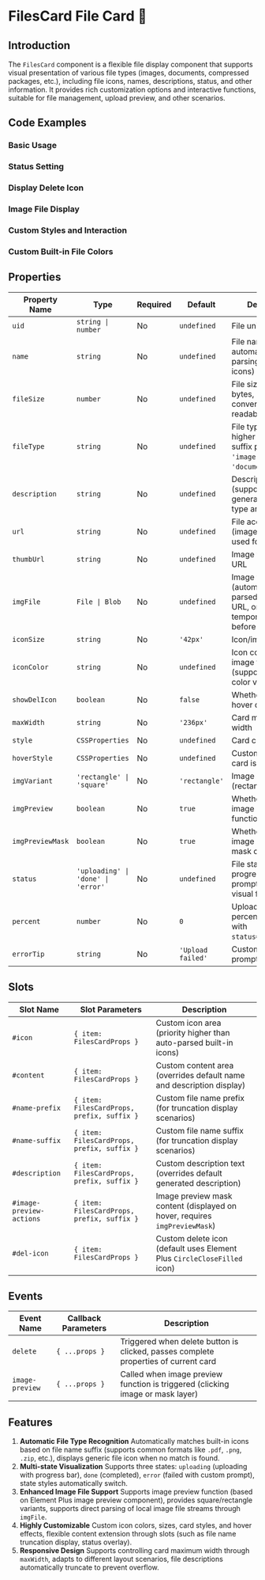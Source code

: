 # FilesCard File Card 📇

## Introduction

The `FilesCard` component is a flexible file display component that supports visual presentation of various file types (images, documents, compressed packages, etc.), including file icons, names, descriptions, status, and other information. It provides rich customization options and interactive functions, suitable for file management, upload preview, and other scenarios.

## Code Examples

### Basic Usage

<demo src="../../components/filesCard/demos/base.vue"></demo>

### Status Setting

<demo src="../../components/filesCard/demos/status.vue"></demo>

### Display Delete Icon

<demo src="../../components/filesCard/demos/delete-icon.vue"></demo>

### Image File Display

<demo src="../../components/filesCard/demos/image-preview.vue"></demo>

### Custom Styles and Interaction

<demo src="../../components/filesCard/demos/custom-style.vue"></demo>

### Custom Built-in File Colors

<demo src="../../components/filesCard/demos/custom-color.vue"></demo>

## Properties

| Property Name    | Type                               | Required | Default           | Description                                                                                       |
| ---------------- | ---------------------------------- | -------- | ----------------- | ------------------------------------------------------------------------------------------------- |
| `uid`            | `string \| number`                 | No       | `undefined`       | File unique identifier                                                                            |
| `name`           | `string`                           | No       | `undefined`       | File name (supports automatic suffix parsing to match icons)                                      |
| `fileSize`       | `number`                           | No       | `undefined`       | File size (unit: bytes, automatically converted to readable format)                               |
| `fileType`       | `string`                           | No       | `undefined`       | File type (priority higher than `name` suffix parsing, e.g., `'image'`, `'document'`)             |
| `description`    | `string`                           | No       | `undefined`       | Description text (supports dynamic generation of file type and size info)                         |
| `url`            | `string`                           | No       | `undefined`       | File access URL (image files can be used for preview)                                             |
| `thumbUrl`       | `string`                           | No       | `undefined`       | Image thumbnail URL                                                                               |
| `imgFile`        | `File \| Blob`                     | No       | `undefined`       | Image file stream (automatically parsed as preview URL, only for temporary display before upload) |
| `iconSize`       | `string`                           | No       | `'42px'`          | Icon/image size                                                                                   |
| `iconColor`      | `string`                           | No       | `undefined`       | Icon color for non-image files (supports custom color values)                                     |
| `showDelIcon`    | `boolean`                          | No       | `false`           | Whether to show hover delete icon                                                                 |
| `maxWidth`       | `string`                           | No       | `'236px'`         | Card maximum width                                                                                |
| `style`          | `CSSProperties`                    | No       | `undefined`       | Card custom styles                                                                                |
| `hoverStyle`     | `CSSProperties`                    | No       | `undefined`       | Custom styles when card is hovered                                                                |
| `imgVariant`     | `'rectangle' \| 'square'`          | No       | `'rectangle'`     | Image card form (rectangle/square)                                                                |
| `imgPreview`     | `boolean`                          | No       | `true`            | Whether to enable image preview function                                                          |
| `imgPreviewMask` | `boolean`                          | No       | `true`            | Whether to show image preview mask overlay                                                        |
| `status`         | `'uploading' \| 'done' \| 'error'` | No       | `undefined`       | File status (controls progress bar, error prompts, and other visual feedback)                     |
| `percent`        | `number`                           | No       | `0`               | Upload progress percentage (used with `status="uploading"`)                                       |
| `errorTip`       | `string`                           | No       | `'Upload failed'` | Custom error status prompt text                                                                   |

## Slots

| Slot Name                | Slot Parameters                            | Description                                                                |
| ------------------------ | ------------------------------------------ | -------------------------------------------------------------------------- |
| `#icon`                  | `{ item: FilesCardProps }`                 | Custom icon area (priority higher than auto-parsed built-in icons)         |
| `#content`               | `{ item: FilesCardProps }`                 | Custom content area (overrides default name and description display)       |
| `#name-prefix`           | `{ item: FilesCardProps, prefix, suffix }` | Custom file name prefix (for truncation display scenarios)                 |
| `#name-suffix`           | `{ item: FilesCardProps, prefix, suffix }` | Custom file name suffix (for truncation display scenarios)                 |
| `#description`           | `{ item: FilesCardProps, prefix, suffix }` | Custom description text (overrides default generated description)          |
| `#image-preview-actions` | `{ item: FilesCardProps, prefix, suffix }` | Image preview mask content (displayed on hover, requires `imgPreviewMask`) |
| `#del-icon`              | `{ item: FilesCardProps }`                 | Custom delete icon (default uses Element Plus `CircleCloseFilled` icon)    |

## Events

| Event Name      | Callback Parameters | Description                                                                         |
| --------------- | ------------------- | ----------------------------------------------------------------------------------- |
| `delete`        | `{ ...props }`      | Triggered when delete button is clicked, passes complete properties of current card |
| `image-preview` | `{ ...props }`      | Called when image preview function is triggered (clicking image or mask layer)      |

## Features

1. **Automatic File Type Recognition** Automatically matches built-in icons based on file name suffix (supports common formats like `.pdf`, `.png`, `.zip`, etc.), displays generic file icon when no match is found.
2. **Multi-state Visualization** Supports three states: `uploading` (uploading with progress bar), `done` (completed), `error` (failed with custom prompt), state styles automatically switch.
3. **Enhanced Image File Support** Supports image preview function (based on Element Plus image preview component), provides square/rectangle variants, supports direct parsing of local image file streams through `imgFile`.
4. **Highly Customizable** Custom icon colors, sizes, card styles, and hover effects, flexible content extension through slots (such as file name truncation display, status overlay).
5. **Responsive Design** Supports controlling card maximum width through `maxWidth`, adapts to different layout scenarios, file descriptions automatically truncate to prevent overflow.
